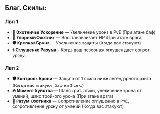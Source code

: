## **Благ. Скилы:**
### Лвл 1
- **🦌 Охотничье Ускорение** — Увеличение урона в PvE (При атаке баф)  
- **💖 Упорный Охотник** — Восстанавливает HP (При атаке врага)  
- **🛡️ Крепкая Броня** — Увеличение защиты (Когда вас атакуют)  
- **🌀 Оглушение Разума** - Когда ваш персонаж оглушен дает сопрот. урону.

### Лвл 2
- **🛡️ Контроль Брони** — Защита от 1 скила ниже легендарного ранга (Когда вас атакуют, баф на 3 сек.)  
- **🔥 Момент Буйства** — Шанс крит. атаки, увеличение урона от умений, шанс тройного урона (При атаке врага)  
- **🧠 Разум Охотника** — Сопротивление оглушению в PvE, сопротивление урону от умений (Когда вас атакуют)  